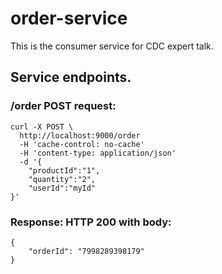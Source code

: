 # order-service
This is the consumer service for CDC expert talk. 

## Service endpoints. 

### /order POST request:
```
curl -X POST \
  http://localhost:9000/order
  -H 'cache-control: no-cache' 
  -H 'content-type: application/json'
  -d '{
	"productId":"1",
	"quantity":"2",
	"userId":"myId"
}'
```
### Response: HTTP 200 with body:
```
{
    "orderId": "7998289398179"
}
```
